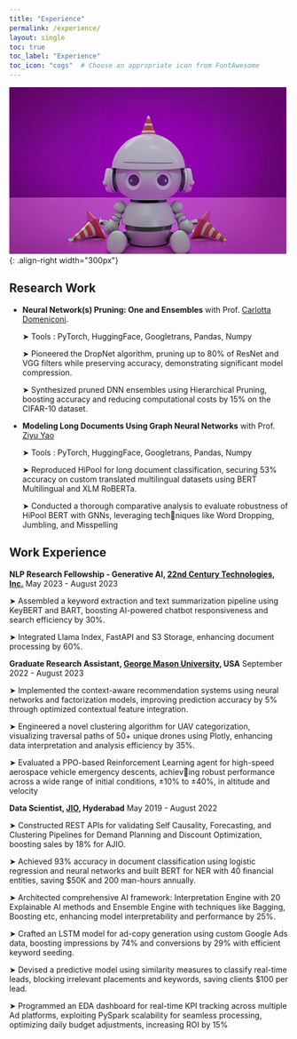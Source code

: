 ```yaml
---
title: "Experience"
permalink: /experience/
layout: single
toc: true
toc_label: "Experience"
toc_icon: "cogs"  # Choose an appropriate icon from FontAwesome
---
```


![Illustration of combining vision and language modalities](/images/RCPPO.png){: .align-right width="300px"}
## Research Work
- **Neural Network(s) Pruning: One and Ensembles** with Prof. [Carlotta Domeniconi](https://www.gmu.edu/profiles/cdomenic).
  
  ➤ Tools : PyTorch, HuggingFace, Googletrans, Pandas, Numpy
  
  ➤ Pioneered the DropNet algorithm, pruning up to 80% of ResNet and VGG filters while preserving accuracy, demonstrating significant model compression.
  
  ➤ Synthesized pruned DNN ensembles using Hierarchical Pruning, boosting accuracy and reducing computational costs by 15% on the CIFAR-10 dataset.
  
- **Modeling Long Documents Using Graph Neural Networks** with Prof. [Ziyu Yao](https://www.gmu.edu/profiles/ziyuyao)
  
   ➤ Tools : PyTorch, HuggingFace, Googletrans, Pandas, Numpy
  
   ➤ Reproduced HiPool for long document classification, securing 53% accuracy on custom translated multilingual
  datasets using BERT Multilingual and XLM RoBERTa.
  
   ➤ Conducted a thorough comparative analysis to evaluate robustness of HiPool BERT with GNNs, leveraging techniques like 
  Word Dropping, Jumbling, and Misspelling

## Work Experience

**NLP Research Fellowship - Generative AI, [22nd Century Technologies, Inc.](https://www.tscti.com/)**  May 2023 - August 2023

➤ Assembled a keyword extraction and text summarization pipeline using KeyBERT and BART, boosting AI-powered
chatbot responsiveness and search efficiency by 30%.

➤ Integrated Llama Index, FastAPI and S3 Storage, enhancing document processing by 60%.

**Graduate Research Assistant, [George Mason University](https://www.gmu.edu/), USA** September 2022 - August 2023

➤  Implemented the context-aware recommendation systems using neural networks and factorization models, improving
prediction accuracy by 5% through optimized contextual feature integration.

➤ Engineered a novel clustering algorithm for UAV categorization, visualizing traversal paths of 50+ unique drones
using Plotly, enhancing data interpretation and analysis efficiency by 35%.

➤ Evaluated a PPO-based Reinforcement Learning agent for high-speed aerospace vehicle emergency descents, achieving robust performance across a wide range of initial conditions, ±10% to ±40%, in altitude and velocity

**Data Scientist, [JIO](https://www.jio.com/platforms/), Hyderabad**   May 2019 - August 2022

➤ Constructed REST APIs for validating Self Causality, Forecasting, and Clustering Pipelines for Demand Planning
and Discount Optimization, boosting sales by 18% for AJIO.

➤ Achieved 93% accuracy in document classification using logistic regression and neural networks and built BERT
for NER with 40 financial entities, saving $50K and 200 man-hours annually.

➤ Architected comprehensive AI framework: Interpretation Engine with 20 Explainable AI methods and Ensemble
Engine with techniques like Bagging, Boosting etc, enhancing model interpretability and performance by 25%.

➤ Crafted an LSTM model for ad-copy generation using custom Google Ads data, boosting impressions by 74% and
conversions by 29% with efficient keyword seeding.

➤ Devised a predictive model using similarity measures to classify real-time leads, blocking irrelevant placements and
keywords, saving clients $100 per lead.

➤ Programmed an EDA dashboard for real-time KPI tracking across multiple Ad platforms, exploiting PySpark
scalability for seamless processing, optimizing daily budget adjustments, increasing ROI by 15%






